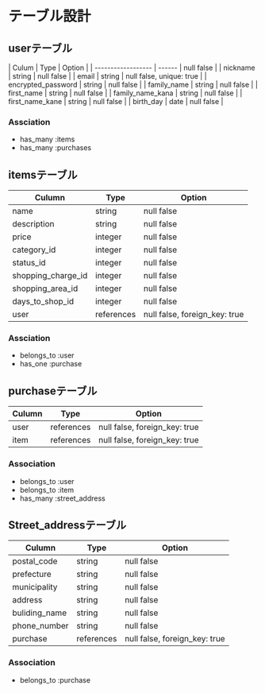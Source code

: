 # テーブル設計

## userテーブル

|        Culum       |  Type  |         Option           |
| ------------------ | ------ | null false               |
| nickname           | string | null false               |
| email              | string | null false, unique: true |
| encrypted_password | string | null false               |
| family_name        | string | null false               |
| first_name         | string | null false               |
| family_name_kana   | string | null false               |
| first_name_kane    | string | null false               |
| birth_day          | date   | null false               |

### Assciation

- has_many :items
- has_many :purchases

## itemsテーブル

|        Culumn       |    Type    |            Option             |
| ------------------- | ---------- | ----------------------------- |
| name                | string     | null false                    |
| description         | string     | null false                    |
| price               | integer    | null false                    |
| category_id         | integer    | null false                    |
| status_id           | integer    | null false                    |
| shopping_charge_id  | integer    | null false                    |
| shopping_area_id    | integer    | null false                    |
| days_to_shop_id     | integer    | null false                    |
| user                | references | null false, foreign_key: true |

<!-- ○○_idはactive_hashで実装予定 -->
### Assciation

- belongs_to :user
- has_one    :purchase

## purchaseテーブル

| Culumn |    Type    |            Option             |
| ------ | ---------- | ----------------------------- |
| user   | references | null false, foreign_key: true |
| item   | references | null false, foreign_key: true |

### Association

- belongs_to :user
- belongs_to :item
- has_many   :street_address

## Street_addressテーブル

|     Culumn    |    Type    |            Option             |
| ------------------- | ---------- | ----------------------- |
| postal_code   | string     | null false                    |
| prefecture    | string     | null false                    |
| municipality  | string     | null false                    |
| address       | string     | null false                    |
| buliding_name | string     | null false                    |
| phone_number  | string     | null false                    |
| purchase      | references | null false, foreign_key: true |

### Association

- belongs_to :purchase